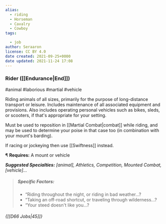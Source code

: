 ```yaml
---
alias:
  - riding
  - Horseman
  - Cavalry
  - Cowboy
tags:

  - job
author: Seraaron
license: CC BY 4.0
date created: 2021-09-25+0000
date updated: 2021-11-24 17:08
---
```


### Rider ([[Endurance|End]])

#animal #laborious #martial #vehicle

Riding animals of all sizes, primarily for the purpose of long-distance transport or leisure. Includes maintenance of all associated equipment and provisions. Also includes operating personal vehicles such as bikes, sleds, or scooters, if that's appropriate for your setting.

Must be used to reposition in [[Martial Combat|combat]] while riding, and may be used to determine your poise in that case too  (in combination with your mount's barding).

If racing or jockeying then use [[Swiftness]] instead.

¶ **Requires:** A mount or vehicle

_**Suggested Specialties:** [animal], Athletics, Competition, Mounted Combat, [vehicle]..._

> ##### Specific Factors:
>
> - “Riding throughout the night, or riding in bad weather...?
> - “Taking an off-road shortcut, or traveling through wilderness...?
> - “Your steed doesn't like you...?

###### {[[D66 Jobs|45]]}
